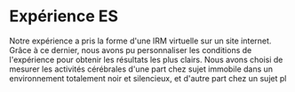 
# Expérience ES

Notre expérience a pris la forme d'une IRM virtuelle sur un site internet. Grâce à ce dernier, nous avons pu personnaliser les conditions de l'expérience pour obtenir les résultats les plus clairs. Nous avons choisi de mesurer les activités cérébrales d'une part chez sujet immobile dans un environnement totalement noir et silencieux, et d'autre part chez un sujet pl
<!--stackedit_data:
eyJoaXN0b3J5IjpbLTc1MjgzMzk1OCwxNDE4MDY1NjQxLDE1MT
g1OTQxNzNdfQ==
-->